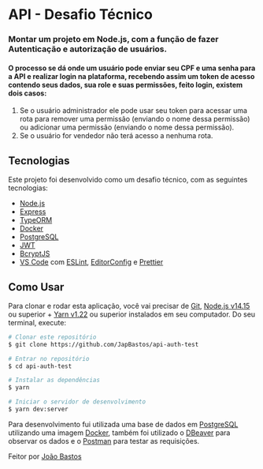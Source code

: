 # API - Desafio Técnico

### Montar um projeto em Node.js, com a função de fazer Autenticação e autorização de usuários.

#### O processo se dá onde um usuário pode enviar seu CPF e uma senha para a API e realizar login na plataforma, recebendo assim um token de acesso contendo seus dados, sua role e suas permissões, feito login, existem dois casos:

1. Se o usuário administrador ele pode usar seu token para acessar uma rota para remover uma permissão (enviando o nome dessa permissão) ou adicionar uma permissão (enviando o nome dessa permissão).
2. Se o usuário for vendedor não terá acesso a nenhuma rota.

## Tecnologias

Este projeto foi desenvolvido como um desafio técnico, com as seguintes tecnologias:

- [Node.js][nodejs]
- [Express](https://expressjs.com/)
- [TypeORM](https://typeorm.io/#/)
- [Docker](https://www.docker.com/docker-community)
- [PostgreSQL](https://www.postgresql.org/)
- [JWT](https://jwt.io/)
- [BcryptJS](https://www.npmjs.com/package/bcrypt)
- [VS Code][vc] com [ESLint][vceslint], [EditorConfig][vceditconfig] e [Prettier][vcprettier]

## Como Usar

Para clonar e rodar esta aplicação, você vai precisar de [Git](https://git-scm.com), [Node.js v14.15][nodejs] ou superior + [Yarn v1.22][yarn] ou superior instalados em seu computador.
Do seu terminal, execute:

```bash
# Clonar este repositório
$ git clone https://github.com/JapBastos/api-auth-test

# Entrar no repositório
$ cd api-auth-test

# Instalar as dependências
$ yarn

# Iniciar o servidor de desenvolvimento
$ yarn dev:server
```

Para desenvolvimento fui utilizada uma base de dados em
[PostgreSQL](https://www.postgresql.org/) utilizando uma
imagem [Docker](https://www.docker.com/docker-community),
também foi utilizado o [DBeaver](https://dbeaver.io/) para
observar os dados e o [Postman](https://www.postman.com/)
para testar as requisições.

Feitor por [João Bastos](https://www.linkedin.com/in/japbastos/)

[nodejs]: https://nodejs.org/
[yarn]: https://yarnpkg.com/
[vc]: https://code.visualstudio.com/
[vceditconfig]: https://marketplace.visualstudio.com/items?itemName=EditorConfig.EditorConfig
[vceslint]: https://marketplace.visualstudio.com/items?itemName=dbaeumer.vscode-eslint
[vcprettier]: https://marketplace.visualstudio.com/items?itemName=esbenp.prettier-vscode
